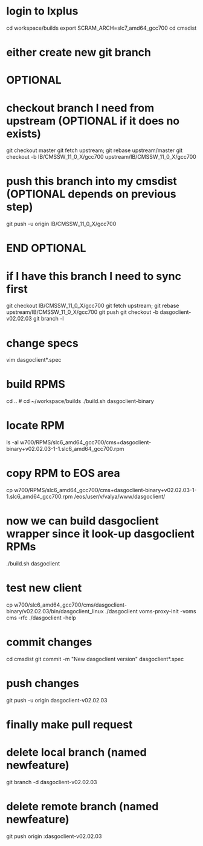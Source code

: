 # login to lxplus
cd workspace/builds
export SCRAM_ARCH=slc7_amd64_gcc700
cd cmsdist
# either create new git branch

# OPTIONAL
# checkout branch I need from upstream (OPTIONAL if it does no exists)
git checkout master
git fetch upstream; git rebase upstream/master
git checkout -b IB/CMSSW_11_0_X/gcc700 upstream/IB/CMSSW_11_0_X/gcc700
# push this branch into my cmsdist (OPTIONAL depends on previous step)
git push -u origin IB/CMSSW_11_0_X/gcc700
# END  OPTIONAL

# if I have this branch I need to sync first
git checkout IB/CMSSW_11_0_X/gcc700
git fetch upstream; git rebase upstream/IB/CMSSW_11_0_X/gcc700
git push
git checkout -b dasgoclient-v02.02.03
git branch -l

# change specs
vim dasgoclient*.spec

# build RPMS
cd .. # cd ~/workspace/builds
./build.sh dasgoclient-binary

# locate RPM
ls -al w700/RPMS/slc6_amd64_gcc700/cms+dasgoclient-binary+v02.02.03-1-1.slc6_amd64_gcc700.rpm

# copy RPM to EOS area
cp w700/RPMS/slc6_amd64_gcc700/cms+dasgoclient-binary+v02.02.03-1-1.slc6_amd64_gcc700.rpm /eos/user/v/valya/www/dasgoclient/

# now we can build dasgoclient wrapper since it look-up dasgoclient RPMs
./build.sh dasgoclient

# test new client
cp w700/slc6_amd64_gcc700/cms/dasgoclient-binary/v02.02.03/bin/dasgoclient_linux ./dasgoclient
voms-proxy-init -voms cms -rfc
./dasgoclient -help

# commit changes
cd cmsdist
git commit -m "New dasgoclient version" dasgoclient*.spec

# push changes
git push -u origin dasgoclient-v02.02.03

# finally make pull request

# delete local branch (named newfeature)
git branch -d dasgoclient-v02.02.03
# delete remote branch (named newfeature)
git push origin :dasgoclient-v02.02.03
